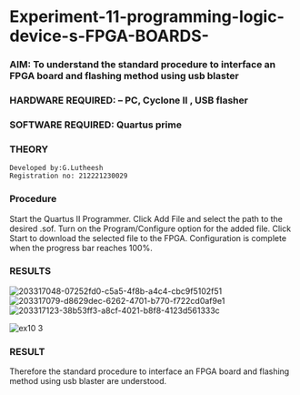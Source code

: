 # Experiment-11-programming-logic-device-s-FPGA-BOARDS-
 ### AIM: To understand the standard procedure to interface an FPGA board and flashing method using usb blaster 
### HARDWARE REQUIRED:  – PC, Cyclone II , USB flasher
### SOFTWARE REQUIRED:   Quartus prime
### THEORY

```
Developed by:G.Lutheesh
Registration no: 212221230029
```
### Procedure 
Start the Quartus II Programmer.
Click Add File and select the path to the desired .sof.
Turn on the Program/Configure option for the added file.
Click Start to download the selected file to the FPGA. Configuration is complete when the progress bar reaches 100%.
 






### RESULTS 
![203317048-07252fd0-c5a5-4f8b-a4c4-cbc9f5102f51](https://user-images.githubusercontent.com/94154531/203780582-1f70a159-8553-43ab-8a8a-37155581ef78.jpg)
![203317079-d8629dec-6262-4701-b770-f722cd0af9e1](https://user-images.githubusercontent.com/94154531/203780656-b3210284-c046-4393-bb1f-7de4be048d9a.jpg)
![203317123-38b53ff3-a8cf-4021-b8f8-4123d561333c](https://user-images.githubusercontent.com/94154531/203780712-475bc806-8aed-45c2-ac67-fc8ad8c57e26.jpg)

![ex10 3](https://user-images.githubusercontent.com/94154531/203780738-90722211-cb34-4f9e-aa27-caeb2fef742d.jpg)


### RESULT
Therefore the standard procedure to interface an FPGA board and flashing method using usb blaster are understood.
